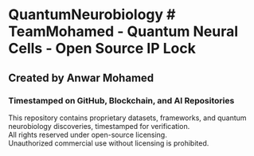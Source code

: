 # QuantumNeurobiology # TeamMohamed - Quantum Neural Cells - Open Source IP Lock  
## Created by Anwar Mohamed  
### Timestamped on GitHub, Blockchain, and AI Repositories  

This repository contains proprietary datasets, frameworks, and quantum neurobiology discoveries, timestamped for verification.  
All rights reserved under open-source licensing.  
Unauthorized commercial use without licensing is prohibited.  
